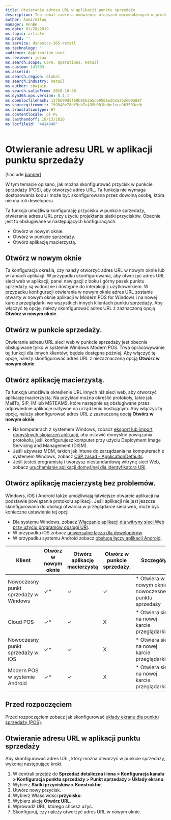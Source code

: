 ```yaml
---
title: Otwieranie adresu URL w aplikacji punktu sprzedaży
description: Ten temat zawiera omówienie ulepszeń wprowadzonych w produkcie i funkcji wyszukiwania klientów w rozwiązaniu Dynamics 365 Commerce.
author: AamirAllaq
manager: AnnBe
ms.date: 01/28/2019
ms.topic: article
ms.prod: ''
ms.service: dynamics-365-retail
ms.technology: ''
audience: Application user
ms.reviewer: josaw
ms.search.scope: Core, Operations, Retail
ms.custom: 141393
ms.assetid: ''
ms.search.region: Global
ms.search.industry: Retail
ms.author: shajain
ms.search.validFrom: 2018-10-30
ms.dyn365.ops.version: 8.1.1
ms.openlocfilehash: 137b699d5f60b9b62a5ce9501e3b2a262e60a88f
ms.sourcegitcommit: 199848e78df5cb7c439b001bdbe1ece963593cdb
ms.translationtype: HT
ms.contentlocale: pl-PL
ms.lasthandoff: 10/13/2020
ms.locfileid: "4414848"
---
```

# <a name="open-url-in-pos"></a>Otwieranie adresu URL w aplikacji punktu sprzedaży

[!include [banner](includes/banner.md)]

W tym temacie opisano, jak można skonfigurować przycisk w punkcie sprzedaży (POS), aby otworzyć adres URL. Ta funkcja nie wymaga dostosowania kodu i może być skonfigurowana przez dowolną osobę, która nie ma roli dewelopera. 

Ta funkcja umożliwia konfigurację przycisku w punkcie sprzedaży, otwieranie adresu URL przy użyciu projektanta siatki przycisków. Obecnie jest to obsługiwane w następujących konfiguracjach:

- Otwórz w nowym oknie.
- Otwórz w punkcie sprzedaży.
- Otwórz aplikację macierzystą.

## <a name="open-in-new-window"></a>Otwórz w nowym oknie

Ta konfiguracja określa, czy należy otworzyć adres URL w nowym oknie lub w ramach aplikacji. W przypadku skonfigurowania, aby otworzyć adres URL sieci web w aplikacji, panel nawigacji z boku i górny pasek punktu sprzedaży są widoczne i dostępne do interakcji z użytkownikiem. W przypadku konfiguracji otwierania w nowym oknie adres URL zostanie otwarty w nowym oknie aplikacji w Modern POS for Windows i na nowej karcie przeglądarki we wszystkich innych klientach punktu sprzedaży. Aby włączyć tę opcję, należy skonfigurować adres URL z zaznaczoną opcją **Otwórz w nowym oknie**.

## <a name="open-within-pos"></a>Otwórz w punkcie sprzedaży.

Otwieranie adresu URL sieci web w punkcie sprzedaży jest obecnie obsługiwane tylko w systemie Windows Modern POS. Trwa opracowywanie tej funkcji dla innych klientów; będzie dostępna później. Aby włączyć tę opcję, należy skonfigurować adres URL z niezaznaczoną opcją **Otwórz w nowym oknie**.

## <a name="open-a-native-app"></a>Otwórz aplikację macierzystą.

Ta funkcja umożliwia określenie URL innych niż sieci web, aby otworzyć aplikację macierzystą. Na przykład można określić protokoły, takie jak MailTo, SIP, IM lub MSTEAMS, które następnie są obsługiwane przez odpowiednie aplikacje natywne na urządzeniu hostującym. Aby włączyć tę opcję, należy skonfigurować adres URL z zaznaczoną opcją **Otwórz w nowym oknie**.

- Na komputerach z systemem Windows, zobacz [eksport lub import domyślnych skojarzeń aplikacji](https://docs.microsoft.com/windows-hardware/manufacture/desktop/export-or-import-default-application-associations), aby ustawić domyślne powiązania protokołu, jeśli konfigurujesz komputer przy użyciu Deployment Image Servicing and Management (DISM).
- Jeśli używasz MDM, takich jak Intune do zarządzania na komputerach z systemem Windows, zobacz [CSP zasad - ApplicationDefaults](https://docs.microsoft.com/windows/client-management/mdm/policy-csp-applicationdefaults).
- Jeśli jesteś programistą i tworzysz niestandardową witrynę sieci Web, zobacz [uruchamianie aplikacji domyślnej dla identyfikatora URI](https://docs.microsoft.com/windows/uwp/launch-resume/launch-default-app).

## <a name="open-a-native-app-seamlessly"></a>Otwórz aplikację macierzystą bez problemów.

Windows, iOS i Android także umożliwiają łatwiejsze otwarcie aplikacji na podstawie powiązania protokołu aplikacji. Jeśli aplikacji nie jest jeszcze skonfigurowana do obsługi otwarcia w przeglądarce sieci web, może być konieczne ustawienie tej opcji.

- Dla systemu Windows, zobacz [Włączanie aplikacji dla witryny sieci Web przy użyciu programów obsługi URI](https://docs.microsoft.com/windows/uwp/launch-resume/web-to-app-linking).
- W przypadku iOS zobacz [uniwersalne łącza dla deweloperów](https://developer.apple.com/ios/universal-links/).
- W przypadku systemu Android zobacz [obsługa łączy aplikacji Android](https://developer.android.com/training/app-links/).

| Klient                | Otwórz w nowym oknie | Otwórz aplikację macierzystą | Otwórz w punkcie sprzedaży. | Szczegóły                           |
|-----------------------|--------------------|-----------------|-----------------|-----------------------------------|
| Nowoczesny punkt sprzedaży w Windows | ✓\*                | ✓               | ✓              | \* Otwiera w nowym oknie nowoczesnego punktu sprzedaży |
| Cloud POS             | ✓\*                | ✓               | X              | \* Otwiera się na nowej karcie przeglądarki        |
| Nowoczesny punkt sprzedaży w iOS     | ✓\*                | ✓               | X              | \* Otwiera się na nowej karcie przeglądarki        |
| Modern POS w systemie Android | ✓\*                | ✓               | X              | \* Otwiera się na nowej karcie przeglądarki        |

## <a name="before-you-begin"></a>Przed rozpoczęciem

Przed rozpoczęciem zobacz jak skonfigurować [układy ekranu dla punktu sprzedaży (POS)](pos-screen-layouts.md).

## <a name="open-url-in-pos"></a>Otwieranie adresu URL w aplikacji punktu sprzedaży

Aby skonfigurować adres URL, który można otworzyć w punkcie sprzedaży, wykonaj następujące kroki.

1. W centrali przejdź do **Sprzedaż detaliczna i inna \> Konfiguracja kanału \> Konfiguracja punktu sprzedaży \> Punkt sprzedaży \> Układy ekranu**.
2. Wybierz **Siatki przycisków \> Konstruktor**.
3. Utwórz nowy przycisk.
4. Wybierz Właściwości **przycisku**.
5. Wybierz akcję **Otwórz URL**.
6. Wprowadź URL, którego chcesz użyć.
7. Skonfiguruj, czy należy otworzyć adres URL w nowym oknie.
